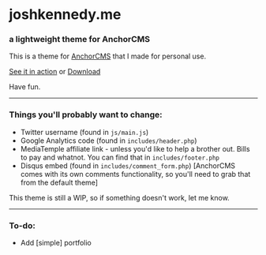 # joshkennedy.me
### a lightweight theme for AnchorCMS

This is a theme for [AnchorCMS](http://anchorcms.com) that I made for personal use.

[See it in action](http://joshkennedy.me) or [Download](https://github.com/joshkennedy/joshkennedy-dot-me/zipball/master)

Have fun.

---


### Things you'll probably want to change:

- Twitter username (found in `js/main.js`)
- Google Analytics code (found in `includes/header.php`)
- MediaTemple affiliate link - unless you'd like to help a brother out. Bills to pay and whatnot. You can find that in `includes/footer.php`
- Disqus embed (found in `includes/comment_form.php`) [AnchorCMS comes with its own comments functionality, so you'll need to grab that from the default theme]


This theme is still a WIP, so if something doesn't work, let me know.

---

### To-do:

- Add [simple] portfolio